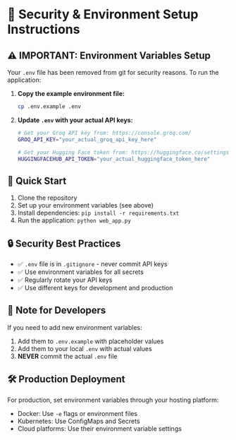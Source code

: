 # 🔐 Security & Environment Setup Instructions

## ⚠️ IMPORTANT: Environment Variables Setup

Your `.env` file has been removed from git for security reasons. To run the application:

1. **Copy the example environment file:**
   ```bash
   cp .env.example .env
   ```

2. **Update `.env` with your actual API keys:**
   ```bash
   # Get your Groq API key from: https://console.groq.com/
   GROQ_API_KEY="your_actual_groq_api_key_here"
   
   # Get your Hugging Face token from: https://huggingface.co/settings/tokens
   HUGGINGFACEHUB_API_TOKEN="your_actual_huggingface_token_here"
   ```

## 🚀 Quick Start

1. Clone the repository
2. Set up your environment variables (see above)
3. Install dependencies: `pip install -r requirements.txt`
4. Run the application: `python web_app.py`

## 🔒 Security Best Practices

- ✅ `.env` file is in `.gitignore` - never commit API keys
- ✅ Use environment variables for all secrets
- ✅ Regularly rotate your API keys
- ✅ Use different keys for development and production

## 📝 Note for Developers

If you need to add new environment variables:
1. Add them to `.env.example` with placeholder values
2. Add them to your local `.env` with actual values
3. **NEVER** commit the actual `.env` file

## 🛠️ Production Deployment

For production, set environment variables through your hosting platform:
- Docker: Use `-e` flags or environment files
- Kubernetes: Use ConfigMaps and Secrets
- Cloud platforms: Use their environment variable settings